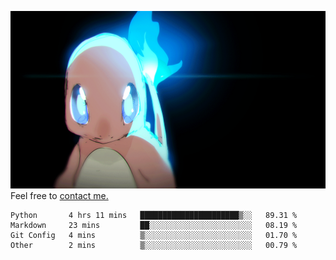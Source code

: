 [gif]: https://raw.githubusercontent.com/uysalserkan/uysalserkan/master/charmander-2.gif

![gif]
Feel free to [contact me.](mailto:uysalserkan08@gmail.com)
<!--
<div align="center">
<p>Profile Visitor Counter</p>
<img src="https://profile-counter.glitch.me/uysalserkan/count.svg" alt="hit counter" align="center">
</div>
-->
<!--START_SECTION:waka-->

```text
Python       4 hrs 11 mins   ██████████████████████▒░░   89.31 %
Markdown     23 mins         ██░░░░░░░░░░░░░░░░░░░░░░░   08.19 %
Git Config   4 mins          ▒░░░░░░░░░░░░░░░░░░░░░░░░   01.70 %
Other        2 mins          ▒░░░░░░░░░░░░░░░░░░░░░░░░   00.79 %
```

<!--END_SECTION:waka-->

